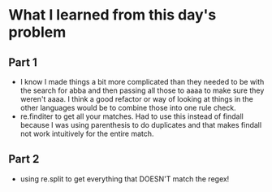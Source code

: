 # What I learned from this day's problem

## Part 1
- I know I made things a bit more complicated than they needed to be with the search for abba and then passing all those to aaaa to make sure they weren't aaaa. I think a good refactor or way of looking at things in the other languages would be to combine those into one rule check.
- re.finditer to get all your matches. Had to use this instead of findall because I was using parenthesis to do duplicates and that makes findall not work intuitively for the entire match.
## Part 2
- using re.split to get everything that DOESN'T match the regex!